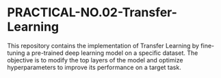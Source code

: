 # PRACTICAL-NO.02-Transfer-Learning
This repository contains the implementation of Transfer Learning by fine-tuning a pre-trained deep learning model on a specific dataset. The objective is to modify the top layers of the model and optimize hyperparameters to improve its performance on a target task.
